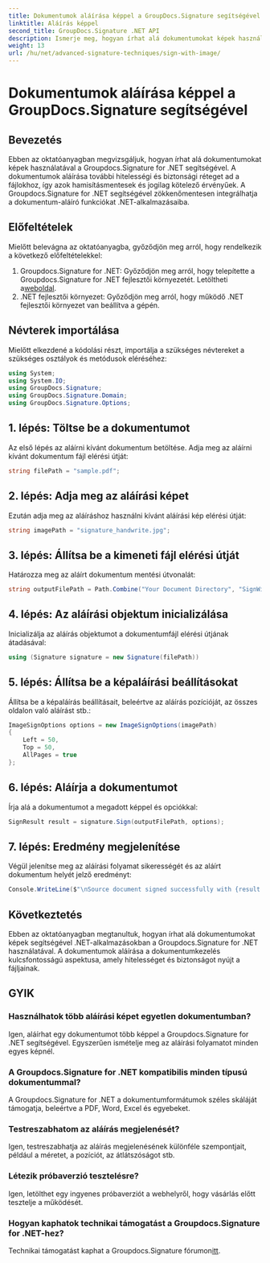 ```yaml
---
title: Dokumentumok aláírása képpel a GroupDocs.Signature segítségével
linktitle: Aláírás képpel
second_title: GroupDocs.Signature .NET API
description: Ismerje meg, hogyan írhat alá dokumentumokat képek használatával .NET-alkalmazásokban a Groupdocs.Signature for .NET segítségével. Fokozatmentesen fokozza a dokumentumok biztonságát és hitelességét.
weight: 13
url: /hu/net/advanced-signature-techniques/sign-with-image/
---
```


# Dokumentumok aláírása képpel a GroupDocs.Signature segítségével

## Bevezetés
Ebben az oktatóanyagban megvizsgáljuk, hogyan írhat alá dokumentumokat képek használatával a Groupdocs.Signature for .NET segítségével. A dokumentumok aláírása további hitelességi és biztonsági réteget ad a fájlokhoz, így azok hamisításmentesek és jogilag kötelező érvényűek. A Groupdocs.Signature for .NET segítségével zökkenőmentesen integrálhatja a dokumentum-aláíró funkciókat .NET-alkalmazásaiba.
## Előfeltételek
Mielőtt belevágna az oktatóanyagba, győződjön meg arról, hogy rendelkezik a következő előfeltételekkel:
1.  Groupdocs.Signature for .NET: Győződjön meg arról, hogy telepítette a Groupdocs.Signature for .NET fejlesztői környezetét. Letöltheti a[weboldal](https://releases.groupdocs.com/signature/net/).
2. .NET fejlesztői környezet: Győződjön meg arról, hogy működő .NET fejlesztői környezet van beállítva a gépén.

## Névterek importálása
Mielőtt elkezdené a kódolási részt, importálja a szükséges névtereket a szükséges osztályok és metódusok eléréséhez:
```csharp
using System;
using System.IO;
using GroupDocs.Signature;
using GroupDocs.Signature.Domain;
using GroupDocs.Signature.Options;
```
## 1. lépés: Töltse be a dokumentumot
Az első lépés az aláírni kívánt dokumentum betöltése. Adja meg az aláírni kívánt dokumentum fájl elérési útját:
```csharp
string filePath = "sample.pdf";
```
## 2. lépés: Adja meg az aláírási képet
Ezután adja meg az aláíráshoz használni kívánt aláírási kép elérési útját:
```csharp
string imagePath = "signature_handwrite.jpg";
```
## 3. lépés: Állítsa be a kimeneti fájl elérési útját
Határozza meg az aláírt dokumentum mentési útvonalát:
```csharp
string outputFilePath = Path.Combine("Your Document Directory", "SignWithImage", fileName);
```
## 4. lépés: Az aláírási objektum inicializálása
Inicializálja az aláírás objektumot a dokumentumfájl elérési útjának átadásával:
```csharp
using (Signature signature = new Signature(filePath))
```
## 5. lépés: Állítsa be a képaláírási beállításokat
Állítsa be a képaláírás beállításait, beleértve az aláírás pozícióját, az összes oldalon való aláírást stb.:
```csharp
ImageSignOptions options = new ImageSignOptions(imagePath)
{
    Left = 50,
    Top = 50,
    AllPages = true
};
```
## 6. lépés: Aláírja a dokumentumot
Írja alá a dokumentumot a megadott képpel és opciókkal:
```csharp
SignResult result = signature.Sign(outputFilePath, options);
```
## 7. lépés: Eredmény megjelenítése
Végül jelenítse meg az aláírási folyamat sikerességét és az aláírt dokumentum helyét jelző eredményt:
```csharp
Console.WriteLine($"\nSource document signed successfully with {result.Succeeded.Count} signature(s).\nFile saved at {outputFilePath}.");
```

## Következtetés
Ebben az oktatóanyagban megtanultuk, hogyan írhat alá dokumentumokat képek segítségével .NET-alkalmazásokban a Groupdocs.Signature for .NET használatával. A dokumentumok aláírása a dokumentumkezelés kulcsfontosságú aspektusa, amely hitelességet és biztonságot nyújt a fájljainak.
## GYIK
### Használhatok több aláírási képet egyetlen dokumentumban?
Igen, aláírhat egy dokumentumot több képpel a Groupdocs.Signature for .NET segítségével. Egyszerűen ismételje meg az aláírási folyamatot minden egyes képnél.
### A Groupdocs.Signature for .NET kompatibilis minden típusú dokumentummal?
A Groupdocs.Signature for .NET a dokumentumformátumok széles skáláját támogatja, beleértve a PDF, Word, Excel és egyebeket.
### Testreszabhatom az aláírás megjelenését?
Igen, testreszabhatja az aláírás megjelenésének különféle szempontjait, például a méretet, a pozíciót, az átlátszóságot stb.
### Létezik próbaverzió tesztelésre?
Igen, letölthet egy ingyenes próbaverziót a webhelyről, hogy vásárlás előtt tesztelje a működését.
### Hogyan kaphatok technikai támogatást a Groupdocs.Signature for .NET-hez?
 Technikai támogatást kaphat a Groupdocs.Signature fórumon[itt](https://forum.groupdocs.com/c/signature/13).